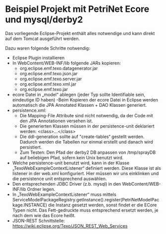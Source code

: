 Beispiel Projekt mit PetriNet Ecore und mysql/derby2
====================================================

Das vorliegende Eclipse-Projekt enthält alles notwendige und kann direkt auf dem Tomcat ausgeführt werden.

Dazu waren folgende Schritte notwendig:

- Eclipse Plugin installieren
- In WebContent/WEB-INF/lib folgende JARs kopieren:
    - org.eclipse.emf.texo.datagenerator.jar
    - org.eclipse.emf.texo.json.jar
    - org.eclipse.emf.texo.server.jar   
    - org.eclipse.emf.texo.xml.jar
    - org.eclipse.emf.texo.jar
- ecore Datei in „model“ ablegen (jeder Typ sollte Identifiable sein, eindeutige ID haben)
    -Beim Kopieren der ecore Datei in Eclipse werden automatisch die JPA Annotated Klassen + DAO Klassen generiert.
- persistence.xml: 
    - Die Mapping-File Attribute sind nicht notwendig, da der Code mit den JPA Annotationen versehen ist.   
    - Die generierten Klassen müssen in der persistence-unit deklariert werden: \<class\>…\</class\>
    - Die ddl-generation sollte auf "create-tables“ gestellt werden. Dadurch werden die Tabellen nur einmal erstellt und danach wird persistiert.
    - Zum Testen: Den Pfad der derby2 DB anpassen von /tmp/sprayDB auf beliebigen Pfad, sofern kein Unix benutzt wird.
- Welche persistence-unit benutzt wird, kann in der Klasse „TexoWebExampleContextListener“ definiert werden. Diese Klasse ist als listener in der web.xml konfiguriert. Hier müssen wir uns einklinken und die persistence unit entsprechend auswählen.
- Den entsprechenden JDBC Driver (z.b. mysql) in den WebContent/WEB-INF/lib Ordner legen.
- In „TexoWebExampleContextListener“ muss mittels ServiceModelPackageRegistry.getInstance().register(PetriNetModelPackage.INSTANCE) die Instanz gesetzt werden, sonst findet er die ECore Typen nicht. Das Fett-gedruckte muss entsprechend ersetzt werden, je nach dem wie das Ecore heißt.
- JSON-REST Schnittstelle: <https://wiki.eclipse.org/Texo/JSON_REST_Web_Services>
